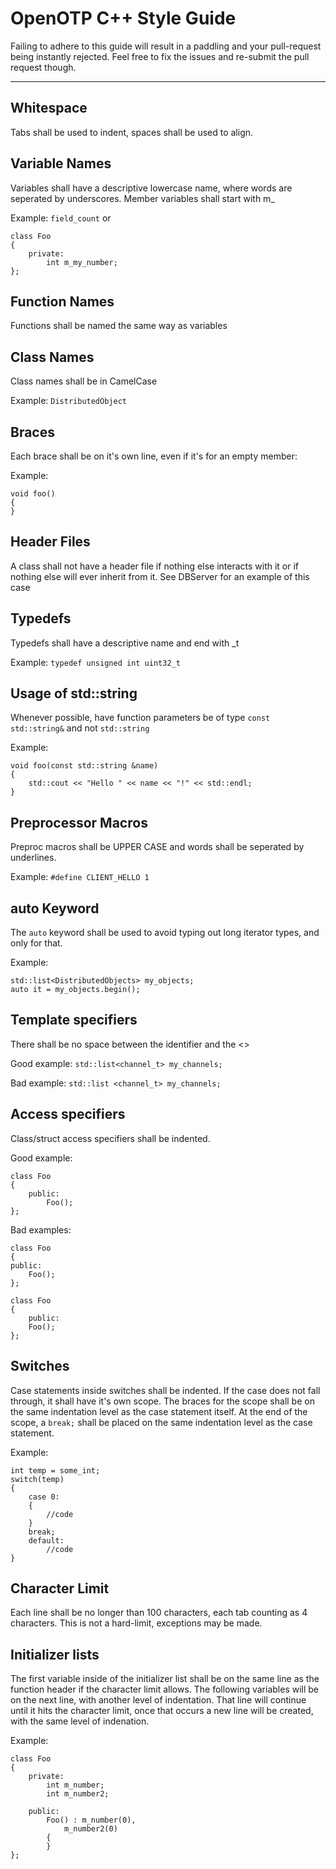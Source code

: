# OpenOTP C++ Style Guide
Failing to adhere to this guide will result in a paddling and your
pull-request being instantly rejected. Feel free to fix the issues
and re-submit the pull request though.
- - -
## Whitespace
Tabs shall be used to indent, spaces shall be used to align.

## Variable Names
Variables shall have a descriptive lowercase name, where words are seperated by underscores.
Member variables shall start with m_

Example: `field_count` or

	class Foo
	{
		private:
			int m_my_number;
	};

## Function Names
Functions shall be named the same way as variables

## Class Names
Class names shall be in CamelCase

Example: `DistributedObject`

## Braces
Each brace shall be on it's own line, even if it's for an empty member:

Example:

	void foo()
	{
	}

## Header Files
A class shall not have a header file if nothing else interacts with it or if nothing else will ever inherit from it. 
See DBServer for an example of this case

## Typedefs
Typedefs shall have a descriptive name and end with _t

Example: `typedef unsigned int uint32_t`

## Usage of std::string
Whenever possible, have function parameters be of type `const std::string&` and not `std::string`

Example:

	void foo(const std::string &name)
	{
		std::cout << "Hello " << name << "!" << std::endl;
	}
	
## Preprocessor Macros
Preproc macros shall be UPPER CASE and words shall be seperated by underlines.

Example: `#define CLIENT_HELLO 1`

## auto Keyword
The `auto` keyword shall be used to avoid typing out long iterator types, and only for that.

Example:

	std::list<DistributedObjects> my_objects;
	auto it = my_objects.begin();

## Template specifiers
There shall be no space between the identifier and the <>

Good example: `std::list<channel_t> my_channels;`

Bad example: `std::list <channel_t> my_channels;`

## Access specifiers
Class/struct access specifiers shall be indented.

Good example:

	class Foo
	{
		public:
			Foo();
	};

Bad examples:

	class Foo
	{
	public:
		Foo();
	};
	
	class Foo
	{
		public:
		Foo();
	};

## Switches
Case statements inside switches shall be indented. If the case does not fall through, it shall have it's own scope.
The braces for the scope shall be on the same indentation level as the case statement itself.
At the end of the scope, a `break;` shall be placed on the same indentation level as the case statement.

Example:

	int temp = some_int;
	switch(temp)
	{
		case 0:
		{
			//code
		}
		break;
		default:
			//code
	}

## Character Limit
Each line shall be no longer than 100 characters, each tab counting as 4 characters.
This is not a hard-limit, exceptions may be made.

## Initializer lists
The first variable inside of the initializer list shall be on the same line as the function header
if the character limit allows.
The following variables will be on the next line, with another level of indentation. 
That line will continue until it hits the character limit, once that occurs a new line will be created,
with the same level of indenation.

Example:

	class Foo
	{
		private:
			int m_number;
			int m_number2;
			
		public:
			Foo() : m_number(0),
				m_number2(0)
			{
			}
	};